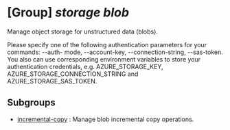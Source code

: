 # [Group] _storage blob_

Manage object storage for unstructured data (blobs).

Please specify one of the following authentication parameters for your commands: --auth- mode, --account-key, --connection-string, --sas-token. You also can use corresponding environment variables to store your authentication credentials, e.g. AZURE_STORAGE_KEY, AZURE_STORAGE_CONNECTION_STRING and AZURE_STORAGE_SAS_TOKEN.

## Subgroups

- [incremental-copy](/Commands/storage/blob/incremental-copy/readme.md)
: Manage blob incremental copy operations.

